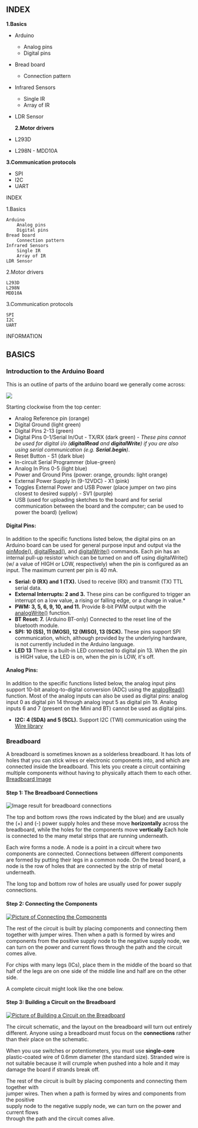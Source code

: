 

##	INDEX
**1.Basics**
-   Arduino
	  -   Analog pins
	  -   Digital pins
   -   Bread board
	   -  	Connection pattern
  -   Infrared Sensors
	   -    Single IR
	   -    Array of IR
-  LDR Sensor
	 	   
   **2.Motor drivers**
-   L293D
   -   L298N
    -   MDD10A
    
**3.Communication protocols**
-   SPI
   -   I2C
   -   UART

INDEX

1.Basics

    Arduino
        Analog pins
        Digital pins
    Bread board
        Connection pattern
    Infrared Sensors
        Single IR
        Array of IR
    LDR Sensor

2.Motor drivers

    L293D
    L298N
    MDD10A

3.Communication protocols

    SPI
    I2C
    UART




INFORMATION
## BASICS

### Introduction to the Arduino Board

This is an outline of parts of the arduino board we generally come across:

![](https://www.arduino.cc/en/uploads/Reference/arduino_board.png)

Starting clockwise from the top center:

-   Analog Reference pin (orange)
-   Digital Ground (light green)
-   Digital Pins 2-13 (green)
-   Digital Pins 0-1/Serial In/Out - TX/RX (dark green) - _These pins cannot be used for digital i/o (**digitalRead** and **digitalWrite**) if you are also using serial communication (e.g. **Serial.begin**)_.
-   Reset Button - S1 (dark blue)
-   In-circuit Serial Programmer (blue-green)
-   Analog In Pins 0-5 (light blue)
-   Power and Ground Pins (power: orange, grounds: light orange)
-   External Power Supply In (9-12VDC) - X1 (pink)
-   Toggles External Power and USB Power (place jumper on two pins closest to desired supply) - SV1 (purple)
-   USB (used for uploading sketches to the board and for serial communication between the board and the computer; can be used to power the board) (yellow)


#### Digital Pins:

In addition to the specific functions listed below, the digital pins on an Arduino board can be used for general purpose input and output via the [pinMode()](https://www.arduino.cc/en/Reference/PinMode), [digitalRead()](https://www.arduino.cc/en/Reference/DigitalRead), and [digitalWrite()](https://www.arduino.cc/en/Reference/DigitalWrite) commands. Each pin has an internal pull-up resistor which can be turned on and off using digitalWrite() (w/ a value of HIGH or LOW, respectively) when the pin is configured as an input. The maximum current per pin is 40 mA.

-   **Serial: 0 (RX) and 1 (TX).** Used to receive (RX) and transmit (TX) TTL serial data.
- **External Interrupts: 2 and 3.** These pins can be configured to trigger an interrupt on a low value, a rising or falling edge, or a change in value.*
- **PWM: 3, 5, 6, 9, 10, and 11.** Provide 8-bit PWM output with the [analogWrite()](https://www.arduino.cc/en/Reference/AnalogWrite) function. 
- **BT Reset: 7.** (Arduino BT-only) Connected to the reset line of the bluetooth module.
-  **SPI: 10 (SS), 11 (MOSI), 12 (MISO), 13 (SCK).** These pins support SPI communication, which, although provided by the underlying hardware, is not currently included in the Arduino language.
-  **LED 13** There is a built-in LED connected to digital pin 13. When the pin is HIGH value, the LED is on, when the pin is LOW, it's off.

#### Analog Pins:

In addition to the specific functions listed below, the analog input pins support 10-bit analog-to-digital conversion (ADC) using the [analogRead()](https://www.arduino.cc/en/Reference/AnalogRead) function. Most of the analog inputs can also be used as digital pins: analog input 0 as digital pin 14 through analog input 5 as digital pin 19. Analog inputs 6 and 7 (present on the Mini and BT) cannot be used as digital pins.

-   **I2C: 4 (SDA) and 5 (SCL).** Support I2C (TWI) communication using the [Wire library](http://wiring.org.co/reference/libraries/Wire/index.html)



### Breadboard
A breadboard is sometimes known as a solderless breadboard. It has lots of holes that you can stick wires or electronic components into, and which are connected inside the breadboard. This lets you create a circuit containing multiple components without having to physically attach them to each other.
[Breadboard Image](https://en.wikipedia.org/wiki/File:400_points_breadboard.jpg)

#### Step 1: The Breadboard Connections
![Image result for breadboard connections](https://cdn.instructables.com/FTG/1AAH/F23XWM7G/FTG1AAHF23XWM7G.LARGE.gif?auto=webp&fit=bounds)
  
The top and bottom rows (the rows indicated by the blue) and are usually the (+) and (-) power supply holes and these move **horizontally** across the breadboard, while the holes for the components move **vertically** Each hole is connected to the many metal strips that are running underneath.  
  
Each wire forms a node. A node is a point in a circuit where two components are connected. Connections between different components are formed by putting their legs in a common node. On the bread board, a node is the row of holes that are connected by the strip of metal underneath.  
  
The long top and bottom row of holes are usually used for power supply connections.  

#### Step 2: Connecting the Components

 [![Picture of Connecting the Components](https://cdn.instructables.com/FZT/USFT/F2NOBNFA/FZTUSFTF2NOBNFA.LARGE.jpg?auto=webp&frame=1&fit=bounds)](https://cdn.instructables.com/FZT/USFT/F2NOBNFA/FZTUSFTF2NOBNFA.LARGE.jpg?auto=webp&fit=bounds) 

The rest of the circuit is built by placing components and connecting them together with jumper wires. Then when a path is formed by wires and components from the positive supply node to the negative supply node, we can turn on the power and current flows through the path and the circuit comes alive.  
  
For chips with many legs (ICs), place them in the middle of the board so that half of the legs are on one side of the middle line and half are on the other side.  
  
A complete circuit might look like the one below.

#### Step 3: Building a Circuit on the Breadboard

 [![Picture of Building a Circuit on the Breadboard](https://cdn.instructables.com/FGT/UXY4/F2NOBNFR/FGTUXY4F2NOBNFR.LARGE.jpg?auto=webp&frame=1&fit=bounds)](https://cdn.instructables.com/FGT/UXY4/F2NOBNFR/FGTUXY4F2NOBNFR.LARGE.jpg?auto=webp&fit=bounds) 

The circuit schematic, and the layout on the breadboard will turn out entirely different. Anyone using a breadboard must focus on the **connections** rather than their place on the schematic.  
  
When you use switches or potentiometers, you must use **single-core** plastic-coated wire of 0.6mm diameter (the standard size). Stranded wire is not suitable because it will crumple when pushed into a hole and it may damage the board if strands break off.  
  
The rest of the circuit is built by placing components and connecting them together with  
jumper wires. Then when a path is formed by wires and components from the positive  
supply node to the negative supply node, we can turn on the power and current flows  
through the path and the circuit comes alive.
